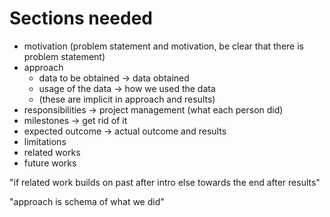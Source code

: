 # Sections needed
 - motivation (problem statement and motivation, be clear that there is problem statement)
 - approach
   - data to be obtained -> data obtained
   - usage of the data -> how we used the data
   - (these are implicit in approach and results)
 - responsibilities -> project management (what each person did)
 - milestones -> get rid of it
 - expected outcome -> actual outcome and results
 - limitations
 - related works
 - future works

"if related work builds on past after intro
else towards the end after results"

"approach is schema of what we did"